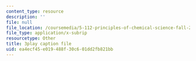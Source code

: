 ```yaml
---
content_type: resource
description: ''
file: null
file_location: /coursemedia/5-112-principles-of-chemical-science-fall-2005/ea4ecf45e019488f30c601dd2fb821bb_gb60YssaSmI.srt
file_type: application/x-subrip
resourcetype: Other
title: 3play caption file
uid: ea4ecf45-e019-488f-30c6-01dd2fb821bb
---
```

